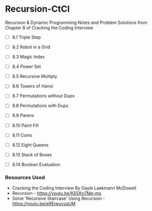 # Recursion-CtCI

Recursion & Dynamic Programming Notes and Problem Solutions from Chapter 8 of Cracking the Coding Interview

- [ ] 8.1 Triple Step
- [ ] 8.2 Robot in a Grid
- [ ] 8.3 Magic Index
- [ ] 8.4 Power Set
- [ ] 8.5 Recursive Multiply
- [ ] 8.6 Towers of Hanoi 
- [ ] 8.7 Permutations without Dups
- [ ] 8.8 Permutations with Dups
- [ ] 8.9 Parens
- [ ] 8.10 Paint Fill
- [ ] 8.11 Coins
- [ ] 8.12 Eight Queens
- [ ] 8.13 Stack of Boxes
- [ ] 8.14 Boolean Evaluation



### Resources Used

- Cracking the Coding Interview By Gayle Laakmann McDowell
- Recursion - https://youtu.be/KEEKn7Me-ms
- Solve 'Recursive Staircase' Using Recursion - https://youtu.be/eREiwuvzaUM

